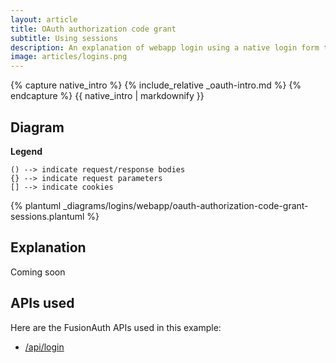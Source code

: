 ```yaml
---
layout: article
title: OAuth authorization code grant 
subtitle: Using sessions 
description: An explanation of webapp login using a native login form that submits to the application backend and uses server-side sessions
image: articles/logins.png
---
```


{% capture native_intro %}
{% include_relative _oauth-intro.md %}
{% endcapture %}
{{ native_intro | markdownify }}

## Diagram

**Legend**

```text
() --> indicate request/response bodies
{} --> indicate request parameters
[] --> indicate cookies
```

{% plantuml _diagrams/logins/webapp/oauth-authorization-code-grant-sessions.plantuml %}

## Explanation

Coming soon

## APIs used

Here are the FusionAuth APIs used in this example:

* [/api/login](/docs/v1/tech/apis/login#authenticate-a-user)